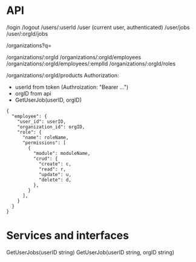 # API

/login
/logout
/users/:userId
/user (current user, authenticated)
/user/jobs
/user/:orgId/jobs

/organizations?q=<search>
/organizations/:orgId
/organizations/:orgId/employees
/organizations/:orgId/employees/:emplId
/organizations/:orgId/roles

/organizations/:orgId/products
Authorization:
- userId from token (Authroization: "Bearer ...")
- orgID from api
- GetUserJob(userID, orgID)
```
{
  "employee": {
    "user_id": userID,
    "organization_id": orgID,
    "role": {
      "name": roleName,
      "permissions": [
        {
          "module": moduleName,
          "crud": {
            "create": c,
            "read": r,
            "update": u,
            "delete": d,
          },
        }
      ],
    }
  }
}
```

# Services and interfaces
GetUserJobs(userID string)
GetUserJob(userID string, orgID string)

